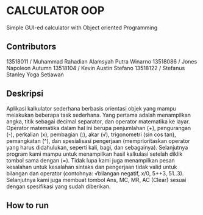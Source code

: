 # CALCULATOR OOP
Simple GUI-ed calculator with Object oriented Programming

## Contributors
13518011	/ Muhammad Rahadian Alamsyah Putra Winarno
13518086	/ Jones Napoleon Autumn
13518104	/ Kevin Austin Stefano
13518122	/ Stefanus Stanley Yoga Setiawan


## Deskripsi
Aplikasi kalkulator sederhana berbasis orientasi objek yang mampu melakukan beberapa task sederhana. Yang pertama adalah menampilkan angka, titik sebagai decimal separator, dan operator matematika ke layar. Operator matematika dalam hal ini berupa  penjumlahan (+), pengurangan (-), perkalian (x), pembagian (:), akar (√), trigonometri (sin cos tan), pemangkatan (^), dan spesialisasi pengerjaan (memprioritaskan operator yang harus didahulukan, seperti kali, bagi, dan sebagainya). Selanjutnya program kami mampu untuk menampilkan hasil kalkulasi setelah diklik tombol sama dengan (=). Tidak lupa kami juga menampilkan pesan kesalahan untuk kesalahan sintaks dan pengerjaan tidak valid untuk  bilangan dan operator (contohnya: √bilangan negatif, x/0, 5++3, 51..3). Selanjutnya kami juga membuat tombol Ans, MC, MR, AC (Clear) sesuai dengan spesifikasi yang sudah diberikan.


## How to run
```

```
